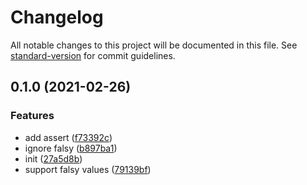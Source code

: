 # Changelog

All notable changes to this project will be documented in this file. See [standard-version](https://github.com/conventional-changelog/standard-version) for commit guidelines.

## 0.1.0 (2021-02-26)


### Features

* add assert ([f73392c](https://github.com/BlackGlory/extra-sql-builder/commit/f73392c41ea5ef01c72816b2903ce21113bb2af9))
* ignore falsy ([b897ba1](https://github.com/BlackGlory/extra-sql-builder/commit/b897ba1f7dac97fb848fe09a98dbbb8b025cecb3))
* init ([27a5d8b](https://github.com/BlackGlory/extra-sql-builder/commit/27a5d8bc5c25cbf255bbedc6896d883e8027de03))
* support falsy values ([79139bf](https://github.com/BlackGlory/extra-sql-builder/commit/79139bf77d473b4065aea6f9ac0d82a8ee239868))
